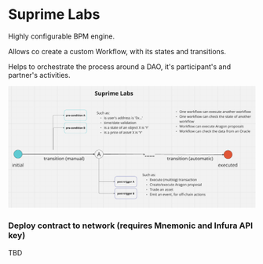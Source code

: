 # Suprime Labs 

Highly configurable BPM engine. 

Allows co create a custom Workflow, with its states and transitions. 

Helps to orchestrate the process around a DAO, it's participant's and partner's activities.


![Labs Diagram.png](Labs%20Diagram.png)

### Deploy contract to network (requires Mnemonic and Infura API key)

TBD
